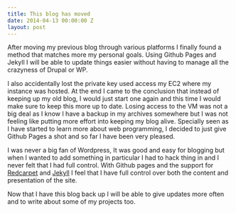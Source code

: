 ```yaml
---
title: This blog has moved
date: 2014-04-13 00:00:00 Z
layout: post
---
```


After moving my previous blog through various platforms I finally found a method that matches more my personal goals. Using Github Pages and Jekyll I will be able to update things easier without having to manage all the crazyness of Drupal or WP.

I also accidentally lost the private key used access my EC2 where my instance was hosted. At the end I came to the conclusion that instead of keeping up my old blog, I would just start one again and this time I would make sure to keep this more up to date. 
Losing access to the VM was not a big deal as I know I have a backup in my archives somewhere but I was not feeling like putting more effort into keeping my blog alive. Specially seen as I have started to learn more about web programming, I decided to just give Github Pages a shot and so far I have been very pleased. 

I was never a big fan of Wordpress, It was good and easy for blogging but when I wanted to add something in particular I had to hack thing in and I never felt that I had full control. With Github pages and the support for [Redcarpet](https://github.com/vmg/redcarpet) and [Jekyll](https://jekyllrb.com/) I feel that I have full control over both the content and presentation of the site.

Now that I have this blog back up I will be able to give updates more often and to write about some of my projects too.
